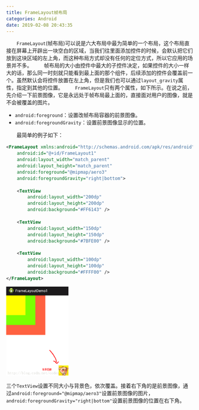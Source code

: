 ```yaml
---
title: FrameLayout帧布局
categories: Android
date: 2019-02-08 20:43:35
---
```

&emsp;&emsp;`FrameLayout`(帧布局)可以说是六大布局中最为简单的一个布局，这个布局直接在屏幕上开辟出一块空白的区域，当我们往里面添加控件的时候，会默认把它们放到这块区域的左上角，而这种布局方式却没有任何的定位方式，所以它应用的场景并不多。<!--more-->
&emsp;&emsp;帧布局的大小由控件中最大的子控件决定，如果控件的大小一样大的话，那么同一时刻就只能看到最上面的那个组件，后续添加的控件会覆盖前一个。虽然默认会将控件放置在左上角，但是我们也可以通过`layout_gravity`属性，指定到其他的位置。
&emsp;&emsp;`FrameLayout`只有两个属性，如下所示。在说之前，先介绍一下前景图像，它是永远处于帧布局最上面的，直接面对用户的图像，就是不会被覆盖的图片。

- `android:foreground`：设置改帧布局容器的前景图像。
- `android:foregroundGravity`：设置前景图像显示的位置。

&emsp;&emsp;最简单的例子如下：

``` xml
<FrameLayout xmlns:android="http://schemas.android.com/apk/res/android"
    android:id="@+id/FrameLayout1"
    android:layout_width="match_parent"
    android:layout_height="match_parent"
    android:foreground="@mipmap/aero3"
    android:foregroundGravity="right|bottom">

    <TextView
        android:layout_width="200dp"
        android:layout_height="200dp"
        android:background="#FF6143" />

    <TextView
        android:layout_width="150dp"
        android:layout_height="150dp"
        android:background="#7BFE00" />

    <TextView
        android:layout_width="100dp"
        android:layout_height="100dp"
        android:background="#FFFF00" />
</FrameLayout>
```

<img src="./FrameLayout帧布局/1.png" height="240" width="168">

三个`TextView`设置不同大小与背景色，依次覆盖。接着右下角的是前景图像，通过`android:foreground="@mipmap/aero3"`设置前景图像的图片，`android:foregroundGravity="right|bottom"`设置前景图像的位置在右下角。